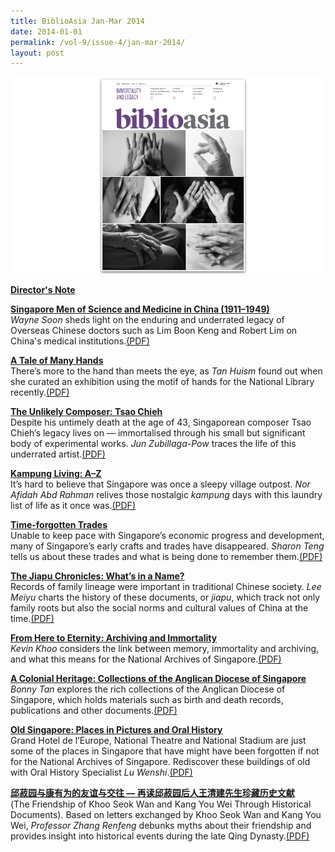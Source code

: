 ```yaml
---
title: BiblioAsia Jan-Mar 2014
date: 2014-01-01
permalink: /vol-9/issue-4/jan-mar-2014/
layout: post
---
```

<img src="/images/vol-9-issue-4/background/covered.jpg">

[<b>Director's Note</b>](/vol-9/issue-4/jan-march-2014/director-note)

[<b>Singapore Men of Science and Medicine in China (1911–1949)</b>](/vol-9/issue-4/jan-march-2014/overseas-chinese)<br><i>Wayne Soon</i> sheds light on the enduring and underrated legacy of Overseas Chinese doctors such as Lim Boon Keng and Robert Lim on China's medical institutions.[(PDF)](/files/pdf/vol-9/issue-4/v9-issue4_ScienceMedicine.pdf)

[<b>A Tale of Many Hands</b>](/vol-9/issue-4/jan-march-2014/nlb-hands-exhibition)<br>There’s more to the hand than meets the eye, as <i>Tan Huism</i> found out when she curated an exhibition using the motif of hands for the National Library recently.[(PDF)](/files/pdf/vol-9/issue-4/v9-issue4_ManyHands.pdf)

[<b>The Unlikely Composer: Tsao Chieh</b>](/vol-9/issue-4/jan-march-2014/tsao-chieh)<br>Despite his untimely death at the age of 43, Singaporean composer Tsao Chieh’s legacy lives on — immortalised through his small but significant body of experimental works. <i>Jun Zubillaga-Pow</i> traces the life of this underrated artist.[(PDF)](/files/pdf/vol-9/issue-4/v9-issue4_TsaoChieh.pdf)

[<b>Kampung Living: A–Z</b>](/vol-9/issue-4/jan-march-2014/kampung-living)<br>It’s hard to believe that Singapore was once a sleepy village outpost. <i>Nor Afidah Abd Rahman</i> relives those nostalgic <i>kampung</i> days with this laundry list of life as it once was.[(PDF)](/files/pdf/vol-9/issue-4/v9-issue4_KampongLiving.pdf)

[<b>Time-forgotten Trades</b>](/vol-9/issue-4/jan-march-2014/forgotten-trades)<br>Unable to keep pace with Singapore’s economic progress and development, many of Singapore’s early crafts and trades have disappeared. <i>Sharon Teng</i> tells us about these trades and what is being done to remember them.[(PDF)](/files/pdf/vol-9/issue-4/v9-issue4_ForgottenTrades.pdf)

[<b>The Jiapu Chronicles: What’s in a Name?</b>](/vol-9/issue-4/jan-march-2014/jiapu)<br>Records of family lineage were important in traditional Chinese society. <i>Lee Meiyu</i> charts the history of these documents, or <i>jiapu</i>, which track not only family roots but also the social norms and cultural values of China at the time.[(PDF)](/files/pdf/vol-9/issue-4/v9-issue4_JiapuChronicles.pdf)

[<b>From Here to Eternity: Archiving and Immortality</b>](/vol-9/issue-4/jan-march-2014/archivingimmortality)<br><i>Kevin Khoo</i> considers the link between memory, immortality and archiving, and what this means for the National Archives of Singapore.[(PDF)](/files/pdf/vol-9/issue-4/v9-issue4_Eternity.pdf)

[<b> A Colonial Heritage:  Collections of the  Anglican Diocese of Singapore</b>](/vol-9/issue-4/jan-march-2014/sg-anglican-archives)<br><i>Bonny Tan</i> explores the rich collections of the Anglican Diocese of Singapore, which holds materials such as birth and death records, publications and other documents.[(PDF)](/files/pdf/vol-9/issue-4/v9-issue4_ColonialHeritage.pdf)

[<b>Old Singapore: Places in Pictures and Oral History</b>](/vol-9/issue-4/jan-march-2014/old-sg)<br>Grand Hotel de l’Europe, National Theatre and National Stadium are just some of the places in Singapore that have might have been forgotten if not for the National Archives of Singapore. Rediscover these buildings of old with Oral History Specialist <i>Lu Wenshi</i>.[(PDF)](/files/pdf/vol-9/issue-4/v9-issue4_OldSingapore.pdf)

[<b>邱菽园与康有为的友谊与交往 — 再读邱菽园后人王清建先生珍藏历史文献</b>](/vol-9/issue-4/jan-march-2014/khoo-seok-wan-kang-you-wei)<br>(The Friendship of Khoo Seok Wan and Kang You Wei Through Historical Documents). Based on letters exchanged by Khoo Seok Wan and Kang You Wei, <i>Professor Zhang Renfeng</i> debunks myths about their friendship and provides insight into historical events during the late Qing Dynasty.[(PDF)](/files/pdf/vol-9/issue-4/v9-issue4_Chinese.pdf)